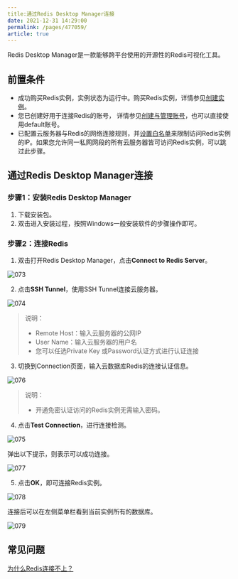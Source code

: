```yaml
---
title:通过Redis Desktop Manager连接
date: 2021-12-31 14:29:00
permalink: /pages/477059/
article: true
---
```


Redis Desktop Manager是一款能够跨平台使用的开源性的Redis可视化工具。

## 前置条件

- 成功购买Redis实例，实例状态为运行中。购买Redis实例，详情参见[创建实例](./../../04.快速入门/00.创建Redis实例.md)。
- 您已创建好用于连接Redis的账号， 详情参见[创建与管理账号](./../../05.操作指南/07.账号与密码/00.创建与管理账号.md)，也可以直接使用default账号。
- 已配置云服务器与Redis的网络连接规则，并[设置白名单](./../../04.快速入门/01.设置白名单.md)来限制访问Redis实例的IP。如果您允许同一私网网段的所有云服务器皆可访问Redis实例，可以跳过此步骤。

## 通过Redis Desktop Manager连接

### 步骤1：安装Redis Desktop Manager

1. 下载安装包。
2. 双击进入安装过程，按照Windows一般安装软件的步骤操作即可。

### 步骤2：连接Redis

1. 双击打开Redis Desktop Manager，点击**Connect to  Redis Server**。

![073](../../pics/073.png)

2. 点击**SSH Tunnel**，使用SSH Tunnel连接云服务器。

![074](../../pics/074.png)

> 说明：
>
> - Remote Host：输入云服务器的公网IP
> - User Name：输入云服务器的用户名
> - 您可以任选Private Key 或Password认证方式进行认证连接

3. 切换到Connection页面，输入云数据库Redis的连接认证信息。

![076](../../pics/076.png)

> 说明：
>
> - 开通免密认证访问的Redis实例无需输入密码。

4. 点击**Test Connection**，进行连接检测。

![075](../../pics/075.png)

弹出以下提示，则表示可以成功连接。

![077](../../pics/077.png)

5. 点击**OK**，即可连接Redis实例。

![078](../../pics/078.png)

连接后可以在左侧菜单栏看到当前实例所有的数据库。

![079](../../pics/079.png)

## 常见问题

[为什么Redis连接不上？](./../../10.故障处理/00.Redis无法连接.md)

